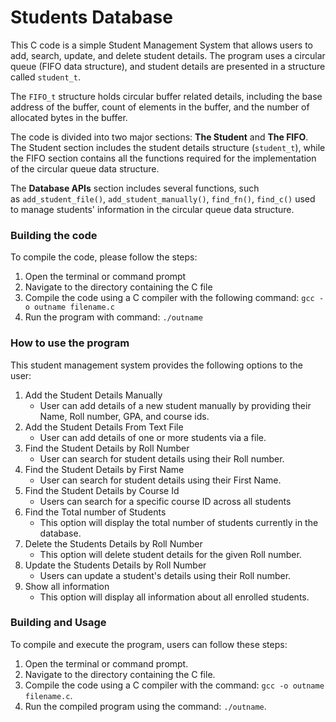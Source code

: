 # Students Database

This C code is a simple Student Management System that allows users to add, search, update, and delete student details. The program uses a circular queue (FIFO data structure), and student details are presented in a structure called `student_t`.

The `FIFO_t` structure holds circular buffer related details, including the base address of the buffer, count of elements in the buffer, and the number of allocated bytes in the buffer.

The code is divided into two major sections: **The Student** and **The FIFO**. The Student section includes the student details structure (`student_t`), while the FIFO section contains all the functions required for the implementation of the circular queue data structure.

The **Database APIs** section includes several functions, such as `add_student_file()`, `add_student_manually()`, `find_fn()`, `find_c()` used to manage students' information in the circular queue data structure.

### Building the code

To compile the code, please follow the steps:

1. Open the terminal or command prompt
2. Navigate to the directory containing the C file
3. Compile the code using a C compiler with the following command: `gcc -o outname filename.c`
4. Run the program with command: `./outname`

### How to use the program

This student management system provides the following options to the user:

1. Add the Student Details Manually
    - User can add details of a new student manually by providing their Name, Roll number, GPA, and course ids.
2. Add the Student Details From Text File
    - User can add details of one or more students via a file.
3. Find the Student Details by Roll Number
    - User can search for student details using their Roll number.
4. Find the Student Details by First Name
    - User can search for student details using their First Name.
5. Find the Student Details by Course Id
    - Users can search for a specific course ID across all students
6. Find the Total number of Students
    - This option will display the total number of students currently in the database.
7. Delete the Students Details by Roll Number
    - This option will delete student details for the given Roll number.
8. Update the Students Details by Roll Number
    - Users can update a student's details using their Roll number.
9. Show all information
    - This option will display all information about all enrolled students.

### Building and Usage
To compile and execute the program, users can follow these steps:

1. Open the terminal or command prompt.
2. Navigate to the directory containing the C file.
3. Compile the code using a C compiler with the command: `gcc -o outname filename.c`.
4. Run the compiled program using the command: `./outname`.
